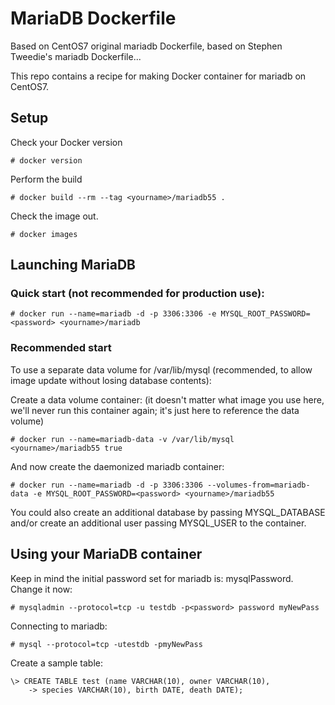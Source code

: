 MariaDB Dockerfile
==================

Based on CentOS7 original mariadb Dockerfile, based on Stephen Tweedie's mariadb Dockerfile...

This repo contains a recipe for making Docker container for mariadb on CentOS7.

Setup
-----

Check your Docker version

    # docker version

Perform the build

    # docker build --rm --tag <yourname>/mariadb55 .

Check the image out.

    # docker images

Launching MariaDB
-----------------

### Quick start (not recommended for production use): ###

    # docker run --name=mariadb -d -p 3306:3306 -e MYSQL_ROOT_PASSWORD=<password> <yourname>/mariadb

### Recommended start ###

To use a separate data volume for /var/lib/mysql (recommended, to allow image update without
losing database contents):

Create a data volume container: (it doesn't matter what image you use
here, we'll never run this container again; it's just here to
reference the data volume)

    # docker run --name=mariadb-data -v /var/lib/mysql <yourname>/mariadb55 true

And now create the daemonized mariadb container:

    # docker run --name=mariadb -d -p 3306:3306 --volumes-from=mariadb-data -e MYSQL_ROOT_PASSWORD=<password> <yourname>/mariadb55

You could also create an additional database by passing MYSQL_DATABASE and/or create an additional user passing MYSQL_USER to the container.

Using your MariaDB container
----------------------------

Keep in mind the initial password set for mariadb is: mysqlPassword.  Change it now:

    # mysqladmin --protocol=tcp -u testdb -p<password> password myNewPass

Connecting to mariadb:

    # mysql --protocol=tcp -utestdb -pmyNewPass

Create a sample table:

    \> CREATE TABLE test (name VARCHAR(10), owner VARCHAR(10),
        -> species VARCHAR(10), birth DATE, death DATE);
